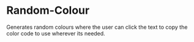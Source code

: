# Random-Colour
Generates random colours where the user can click the text to copy the color code to use wherever its needed.
